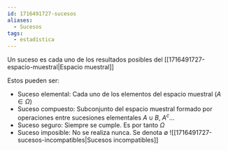 ```yaml
---
id: 1716491727-sucesos
aliases:
  - Sucesos
tags:
  - estadística
---
```


Un suceso es cada uno de los resultados posibles del [[1716491727-espacio-muestral|Espacio muestral]]

Estos pueden ser:

- Suceso elemental: Cada uno de los elementos del espacio muestral $(A \in \Omega)$
- Suceso compuesto: Subconjunto del espacio muestral formado por operaciones entre sucesiones elementales $A \cup B, \; A^c...$
- Suceso seguro: Siempre se cumple. Es por tanto $\Omega$
- Suceso imposible: No se realiza nunca. Se denota $\emptyset$
![[1716491727-sucesos-incompatibles|Sucesos incompatibles]]
